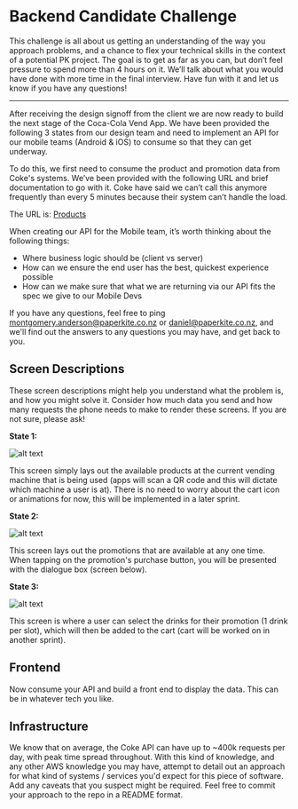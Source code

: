 # Backend Candidate Challenge

This challenge is all about us getting an understanding of the way you approach problems, and a chance to flex your technical skills in the context of a potential PK project. The goal is to get as far as you can, but don’t feel pressure to spend more than 4 hours on it. We’ll talk about what you would have done with more time in the final interview. Have fun with it and let us know if you have any questions!

----

After receiving the design signoff from the client we are now ready to build the next stage of the Coca-Cola Vend App. We have been provided the following 3 states from our design team and need to implement an API for our mobile teams (Android & iOS) to consume so that they can get underway.

To do this, we first need to consume the product and promotion data from Coke's systems. We’ve been provided with the following URL and brief documentation to go with it. Coke have said we can’t call this anymore frequently than every 5 minutes because their system can’t handle the load.

The URL is: [Products](https://ncakqcujsk.execute-api.ap-southeast-2.amazonaws.com/PKTechTest/products)

When creating our API for the Mobile team, it’s worth thinking about the following things:
- Where business logic should be (client vs server)
- How can we ensure the end user has the best, quickest experience possible
- How can we make sure that what we are returning via our API fits the spec we give to our Mobile Devs

If you have any questions, feel free to ping montgomery.anderson@paperkite.co.nz or daniel@paperkite.co.nz, and we'll find out the answers to any questions you may have, and get back to you.

## Screen Descriptions

These screen descriptions might help you understand what the problem is, and how you might solve it. Consider how much data you send and how many requests the phone needs to make to render these screens. If you are not sure, please ask!

**State 1:**

![alt text](/images/state1.png "State 1")

This screen simply lays out the available products at the current vending machine that is being used (apps will scan a QR code and this will dictate which machine a user is at). There is no need to worry about the cart icon or animations for now, this will be implemented in a later sprint.

**State 2:**

![alt text](/images/state2.png "State 2")

This screen lays out the promotions that are available at any one time. When tapping on the promotion's purchase button, you will be presented with the dialogue box (screen below). 

**State 3:**

![alt text](/images/state3.png "State 3")

This screen is where a user can select the drinks for their promotion (1 drink per slot), which will then be added to the cart (cart will be worked on in another sprint).

## Frontend

Now consume your API and build a front end to display the data. This can be in whatever tech you like.

## Infrastructure 

We know that on average, the Coke API can have up to ~400k requests per day, with peak time spread throughout. With this kind of knowledge, and any other AWS knowledge you may have, attempt to detail out an approach for what kind of systems / services you'd expect for this piece of software. Add any caveats that you suspect might be required. Feel free to commit your approach to the repo in a README format.
